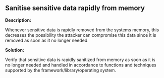 
Sanitise sensitive data rapidly from memory
-------

**Description:**

Whenever sensitive data is rapidly removed from the systems memory, this decreases the 
possibility the attacker can compromise this data since it is removed as soon as it no 
longer needed. 


**Solution:**

Verify that sensitive data is rapidly sanitized from memory as soon as it is no longer 
needed and handled in accordance to functions and techniques supported by the 
framework/library/operating system.

	